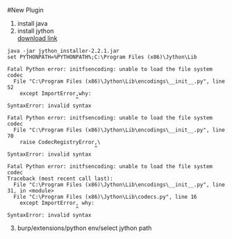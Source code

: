 #New Plugin  
1. install java  
2. install jython  
[download link](http://www.jython.org/archive/22/download.html)  
```  
java -jar jython_installer-2.2.1.jar  
set PYTHONPATH=%PYTHONPATH%;C:\Program Files (x86)\Jython\Lib  
```  
```  
Fatal Python error: initfsencoding: unable to load the file system codec  
  File "C:\Program Files (x86)\Jython\Lib\encodings\__init__.py", line 52  
    except ImportError,why:  
                      ^  
SyntaxError: invalid syntax  
  
Fatal Python error: initfsencoding: unable to load the file system codec  
  File "C:\Program Files (x86)\Jython\Lib\encodings\__init__.py", line 70  
    raise CodecRegistryError,\  
                            ^  
SyntaxError: invalid syntax  
  
Fatal Python error: initfsencoding: unable to load the file system codec  
Traceback (most recent call last):  
  File "C:\Program Files (x86)\Jython\Lib\encodings\__init__.py", line 31, in <module>  
  File "C:\Program Files (x86)\Jython\Lib\codecs.py", line 16  
    except ImportError, why:  
                      ^  
SyntaxError: invalid syntax  
```  
  
3. burp/extensions/python env/select jython path